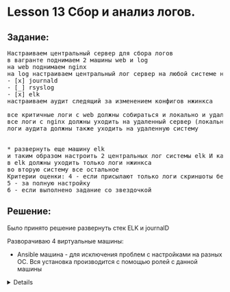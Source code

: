 # Lesson 13 Сбор и анализ логов.

## Задание:
<pre>
Настраиваем центральный сервер для сбора логов
в вагранте поднимаем 2 машины web и log
на web поднимаем nginx
на log настраиваем центральный лог сервер на любой системе на выбор
- [x] journald
- [_] rsyslog
- [x] elk 
настраиваем аудит следящий за изменением конфигов нжинкса 

все критичные логи с web должны собираться и локально и удаленно
все логи с nginx должны уходить на удаленный сервер (локально только критичные)
логи аудита должны также уходить на удаленную систему


* развернуть еще машину elk
и таким образом настроить 2 центральных лог системы elk И какую либо еще
в elk должны уходить только логи нжинкса
во вторую систему все остальное
Критерии оценки: 4 - если присылают только логи скриншоты без вагранта
5 - за полную настройку
6 - если выполнено задание со звездочкой
</pre>


## Решение:
Было принято решение развернуть стек ELK и journalD 

Разворачиваю 4 виртуальные машины:
 - Ansible машина - для исключения проблем с настройками на разных ОС. Вся установка производится с помощью ролей с данной машины 
  <details> 
 
[Roles Ansible](ansible) Составлены сиходя из решения - отдельная роль на каждую отдельное "фичу" которую можно переиспользовать независимо от на не зависимых машинах. Например [Nginx](ansible/roles/roles/nginx), [Filebeat](ansible/roles/roles/filebeat) и прочее... Для установки достаточно сформировать файл YML для установки роли, все необходимые зависимости роль доустановит сама.
  <details> 
 - NGINX. Веб сервер NGINX.
 <details> 
- Разворачиваю веб сервер [NGINX](ansible/roles/roles/nginx) который размещает на 80 порту [веб страничку](http://192.168.11.141), для удаленного сбора логов в стеке ELK
- Установливаем [filebat](ansible/roles/roles/filebeat), который отправляет выбранные логи (access и error) в Logstash, который в свою очередь отправляется в ElasicSearch. 
- Сервис [auditd](ansible/roles/roles/auditd_client/tasks/main.yml) отправляет все сообщения auditd на сервер ServerLog (log2).
- Сервис [systemd-journal-upload](ansible/roles/roles/sd_jd_client) отправляет логи kournald на сервер логов
 </details> 
 - Kinaba. Стек ELK.
 <details> 
 На машине в Docker разворачивается стек ELK [elasticsearch, kibana и logstash](ansible/roles/roles/kibana/tasks/main.yml). Веб "морда" [слушает](http://192.168.11.140:5601) на стандартном порту 5601.
 При первом входе необходимо указать "Index patterns" - в нашем случае достаточно указать "*" и @timestamp в качестве временной метки.
 </details> 
 - ServerLog. - сервер для удаленного сбора логов через JournalD и Audit
  <details> 
 На сервере настроено:
  Сервис [auditd](ansible/roles/roles/auditd_server/tasks/main.yml) слушает на 60 порту то что приходит от Веб сервера.
  Сервис [systemd-journal-remote](ansible/roles/roles/sd_jd_server/tasks/main.yml) собирает лого от удаленных систем.
 </details> 


**Andrey Agafonov 2019 aagafonov@inbox.ru**
